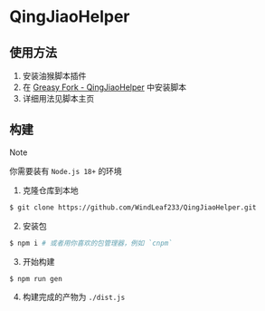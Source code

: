 # QingJiaoHelper

## 使用方法

1. 安装油猴脚本插件
2. 在 [Greasy Fork - QingJiaoHelper](https://greasyfork.org/zh-CN/scripts/452984-qingjiaohelper) 中安装脚本
3. 详细用法见脚本主页

## 构建

> [!NOTE]
> 你需要装有 `Node.js 18+` 的环境

1. 克隆仓库到本地

```bash
$ git clone https://github.com/WindLeaf233/QingJiaoHelper.git
```

2. 安装包

```bash
$ npm i # 或者用你喜欢的包管理器，例如 `cnpm`
```

3. 开始构建

```bash
$ npm run gen
```

4. 构建完成的产物为 `./dist.js`

